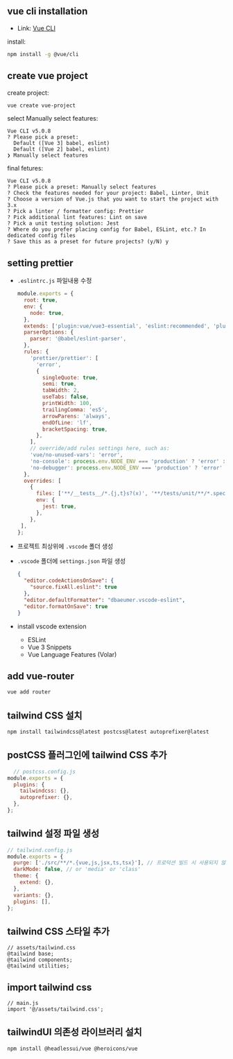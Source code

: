 ## vue cli installation

- Link: [Vue CLI](https://cli.vuejs.org/#getting-started)

install:

```bash
npm install -g @vue/cli
```

## create vue project

create project:

```bash
vue create vue-project
```

select Manually select features:

```
Vue CLI v5.0.8
? Please pick a preset:
  Default ([Vue 3] babel, eslint)
  Default ([Vue 2] babel, eslint)
❯ Manually select features
```

final fetures:

```
Vue CLI v5.0.8
? Please pick a preset: Manually select features
? Check the features needed for your project: Babel, Linter, Unit
? Choose a version of Vue.js that you want to start the project with 3.x
? Pick a linter / formatter config: Prettier
? Pick additional lint features: Lint on save
? Pick a unit testing solution: Jest
? Where do you prefer placing config for Babel, ESLint, etc.? In dedicated config files
? Save this as a preset for future projects? (y/N) y
```

## setting prettier

 - `.eslintrc.js` 파일내용 수정

    ```javascript
    module.exports = {
      root: true,
      env: {
        node: true,
      },
      extends: ['plugin:vue/vue3-essential', 'eslint:recommended', 'plugin:prettier/recommended'],
      parserOptions: {
        parser: '@babel/eslint-parser',
      },
      rules: {
        'prettier/prettier': [
          'error',
          {
            singleQuote: true,
            semi: true,
            tabWidth: 2,
            useTabs: false,
            printWidth: 100,
            trailingComma: 'es5',
            arrowParens: 'always',
            endOfLine: 'lf',
            bracketSpacing: true,
          },
        ],
        // override/add rules settings here, such as:
        'vue/no-unused-vars': 'error',
        'no-console': process.env.NODE_ENV === 'production' ? 'error' : 'off',
        'no-debugger': process.env.NODE_ENV === 'production' ? 'error' : 'off',
      },
      overrides: [
        {
          files: ['**/__tests__/*.{j,t}s?(x)', '**/tests/unit/**/*.spec.{j,t}s?(x)'],
          env: {
            jest: true,
          },
        },
     ],
    };
    ```

 - 프로젝트 최상위에 `.vscode` 폴더 생성

 - `.vscode` 폴더에 `settings.json` 파일 생성

    ```json
    {
      "editor.codeActionsOnSave": {
        "source.fixAll.eslint": true
      },
      "editor.defaultFormatter": "dbaeumer.vscode-eslint",
      "editor.formatOnSave": true
    }
    ```

 - install vscode extension
   - ESLint
   - Vue 3 Snippets
   - Vue Language Features (Volar)

## add vue-router
```bash
vue add router
```

## tailwind CSS 설치
```bash
npm install tailwindcss@latest postcss@latest autoprefixer@latest
```

## postCSS 플러그인에 tailwind CSS 추가
```javascript
  // postcss.config.js
module.exports = {
  plugins: {
    tailwindcss: {},
    autoprefixer: {},
  },
};
```

## tailwind 설정 파일 생성
```javascript
// tailwind.config.js
module.exports = {
  purge: ['./src/**/*.{vue,js,jsx,ts,tsx}'], // 프로덕션 빌드 시 사용되지 않는 클래스 삭제
  darkMode: false, // or 'media' or 'class'
  theme: {
    extend: {},
  },
  variants: {},
  plugins: [],
};
```

## tailwind CSS 스타일 추가
```
// assets/tailwind.css
@tailwind base;
@tailwind components;
@tailwind utilities;
```

## import tailwind css
```
// main.js
import '@/assets/tailwind.css';
```

## tailwindUI 의존성 라이브러리 설치
```bash
npm install @headlessui/vue @heroicons/vue
```
